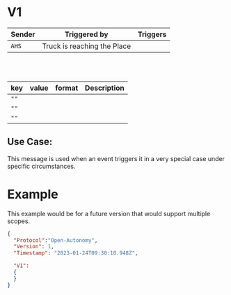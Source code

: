 # V1


|Sender| Triggered by | Triggers|
|---|---|---|
| `AHS`| Truck is reaching the Place |  |

<br><br>

|key |value |format | Description|
|---|:---:|:---:|---|
|`""`||||
|`""`||||
|`""`||||


## Use Case:
This message is used when an event triggers it in a very special case under specific circumstances.

# Example
This example would be for a future version that would support multiple scopes.
```json
{
  "Protocol":"Open-Autonomy",
  "Version": 1,
  "Timestamp": "2023-01-24T09:30:10.948Z",

  "V1":
  {
  }
}
```
